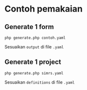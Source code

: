 Contoh pemakaian
================

Generate 1 form
---------------

```
php generate.php contoh.yaml
```

Sesuaikan `output` di file `.yaml`

Generate 1 project
------------------

```
php generate.php simrs.yaml
```

Sesuaikan `definitions` di file `.yaml`
